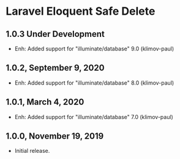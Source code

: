 Laravel Eloquent Safe Delete
============================

1.0.3 Under Development
-----------------------

- Enh: Added support for "illuminate/database" 9.0 (klimov-paul)


1.0.2, September 9, 2020
------------------------

- Enh: Added support for "illuminate/database" 8.0 (klimov-paul)


1.0.1, March 4, 2020
--------------------

- Enh: Added support for "illuminate/database" 7.0 (klimov-paul)


1.0.0, November 19, 2019
------------------------

- Initial release.

